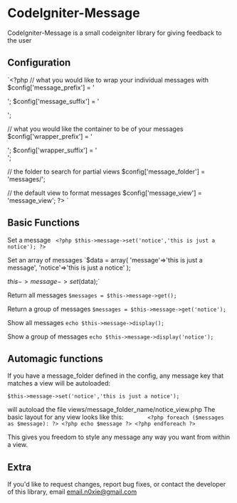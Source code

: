 CodeIgniter-Message
================

CodeIgniter-Message is a small codeigniter library for giving feedback to the user 

Configuration
-------------

`<?php
// what you would like to wrap your individual messages with
$config['message_prefix'] = '<p>';
$config['message_suffix'] = '</p>';

// what you would like the container to be of your messages
$config['wrapper_prefix'] = '<div class="message">';
$config['wrapper_suffix'] = '</div>';

// the folder to search for partial views
$config['message_folder'] = 'messages/';

// the default view to format messages
$config['message_view'] = 'message_view';
?> `

Basic Functions
-----

Set a message
` <?php $this->message->set('notice','this is just a notice'); ?>` 

Set an array of messages
`$data = array(
  'message'=>'this is just a message',
  'notice'=>'this is just a notice'
);

$this->message->set($data);`

Return all messages
`$messages = $this->message->get();`

Return a group of messages
`$messages = $this->message->get('notice');`

Show all messages
`echo $this->message->display();`

Show a group of messages
`echo $this->message->display('notice');`

Automagic functions
-----
If you have a message_folder defined in the config, any message key that matches a view will be autoloaded:

`$this->message->set('notice','this is just a notice');`

will autoload the file views/message_folder_name/notice_view.php
The basic layout for any view looks like this:
`		<?php foreach ($messages as $message): ?>
			<?php echo $message ?>
		<?php endforeach ?>`
		
This gives you freedom to style any message any way you want from within a view.

Extra
-----

If you'd like to request changes, report bug fixes, or contact
the developer of this library, email <email.n0xie@gmail.com>

